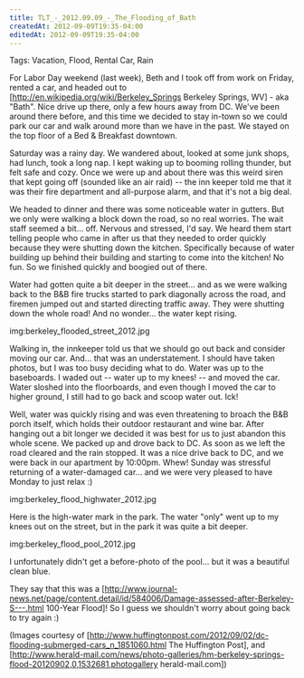 ```yaml
---
title: TLT_-_2012.09.09_-_The_Flooding_of_Bath
createdAt: 2012-09-09T19:35-04:00
editedAt: 2012-09-09T19:35-04:00
---
```


Tags: Vacation, Flood, Rental Car, Rain

For Labor Day weekend (last week), Beth and I took off from work on Friday, rented a car, and headed out to [http://en.wikipedia.org/wiki/Berkeley_Springs Berkeley Springs, WV] - aka "Bath". Nice drive up there, only a few hours away from DC. We've been around there before, and this time we decided to stay in-town so we could park our car and walk around more than we have in the past. We stayed on the top floor of a Bed & Breakfast downtown.

Saturday was a rainy day. We wandered about, looked at some junk shops, had lunch, took a long nap. I kept waking up to booming rolling thunder, but felt safe and cozy. Once we were up and about there was this weird siren that kept going off (sounded like an air raid) -- the inn keeper told me that it was their fire department and all-purpose alarm, and that it's not a big deal.

We headed to dinner and there was some noticeable water in gutters. But we only were walking a block down the road, so no real worries. The wait staff seemed a bit... off. Nervous and stressed, I'd say. We heard them start telling people who came in after us that they needed to order quickly because they were shutting down the kitchen. Specifically because of water building up behind their building and starting to come into the kitchen! No fun. So we finished quickly and boogied out of there.

Water had gotten quite a bit deeper in the street... and as we were walking back to the B&B fire trucks started to park diagonally across the road, and firemen jumped out and started directing traffic away. They were shutting down the whole road! And no wonder... the water kept rising.

img:berkeley_flooded_street_2012.jpg

Walking in, the innkeeper told us that we should go out back and consider moving our car. And... that was an understatement. I should have taken photos, but I was too busy deciding what to do. Water was up to the baseboards. I waded out -- water up to my knees! -- and moved the car. Water sloshed into the floorboards, and even though I moved the car to higher ground, I still had to go back and scoop water out. Ick!

Well, water was quickly rising and was even threatening to broach the B&B porch itself, which holds their outdoor restaurant and wine bar. After hanging out a bit longer we decided it was best for us to just abandon this whole scene. We packed up and drove back to DC. As soon as we left the road cleared and the rain stopped. It was a nice drive back to DC, and we were back in our apartment by 10:00pm. Whew! Sunday was stressful returning of a water-damaged car... and we were very pleased to have Monday to just relax :)

img:berkeley_flood_highwater_2012.jpg

Here is the high-water mark in the park. The water "only" went up to my knees out on the street, but in the park it was quite a bit deeper.

img:berkeley_flood_pool_2012.jpg

I unfortunately didn't get a before-photo of the pool... but it was a beautiful clean blue.

They say that this was a [http://www.journal-news.net/page/content.detail/id/584006/Damage-assessed-after-Berkeley-S---.html 100-Year Flood]! So I guess we shouldn't worry about going back to try again :)

(Images courtesy of [http://www.huffingtonpost.com/2012/09/02/dc-flooding-submerged-cars_n_1851060.html The Huffington Post], and [http://www.herald-mail.com/news/photo-galleries/hm-berkeley-springs-flood-20120902,0,1532681.photogallery herald-mail.com])

